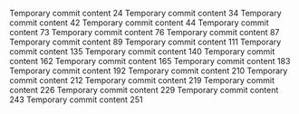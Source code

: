 Temporary commit content 24
Temporary commit content 34
Temporary commit content 42
Temporary commit content 44
Temporary commit content 73
Temporary commit content 76
Temporary commit content 87
Temporary commit content 89
Temporary commit content 111
Temporary commit content 135
Temporary commit content 140
Temporary commit content 162
Temporary commit content 165
Temporary commit content 183
Temporary commit content 192
Temporary commit content 210
Temporary commit content 212
Temporary commit content 219
Temporary commit content 226
Temporary commit content 229
Temporary commit content 243
Temporary commit content 251
